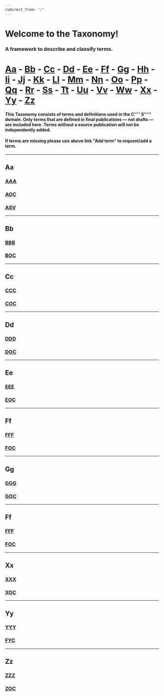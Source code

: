 ```yaml
---
redirect_from: "/"
---
```


# Welcome to the Taxonomy! 

### A framework to describe and classify terms.

# [Aa](#aa) - [Bb](#bb) - [Cc](#cc) - [Dd](#dd) - [Ee](#ee) - [Ff](#ff) - [Gg](#gg) - [Hh](#hh) - [Ii](#ii) - [Jj](#jj) - [Kk](#kk) - [Ll](#ll) - [Mm](#mm) - [Nn](#nn) - [Oo](#oo) - [Pp](#pp) - [Qq](#qq) - [Rr](#rr) - [Ss](#ss) - [Tt](#tt) - [Uu](#uu) - [Vv](#vv) - [Ww](#ww) - [Xx](#xx) - [Yy](#yy) - [Zz](#zz)

#### This Taxonomy consists of terms and definitions used in the C'''' S'''''  domain. Only terms that are defined in final publications — not drafts — are included here. Terms without a source publication will not be independently added.

#### If terms are missing please use above link "Add term" to request/add a term.

***
## Aa
### [AAA](AAA.md)
### [AOC](AOC.md)
### [ASV](ASV.md)

***
## Bb
### [BBB](BBB.md)
### [BOC](BOC.md)

***
## Cc
### [CCC](CCC.md)
### [COC](COC.md)

***
## Dd
### [DDD](DDD.md)
### [DOC](DOC.md)

***
## Ee
### [EEE](EEE.md)
### [EOC](EOC.md)

***
## Ff
### [FFF](FFF.md)
### [FOC](FOC.md)

***
## Gg
### [GGG](GGG.md)
### [GOC](gOC.md)

***
## Ff
### [FFF](FFF.md)
### [FOC](FOC.md)

***
## Xx
### [XXX](XXX.md)
### [XOC](XOC.md)

***
## Yy
### [YYY](YYY.md)
### [FYC](YOC.md)

***
## Zz
### [ZZZ](ZZZ.md)
### [ZOC](ZOC.md)





